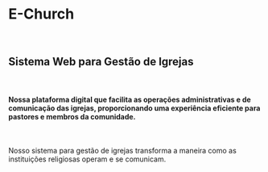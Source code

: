 <h1>E-Church</h1> <br>
<h2>Sistema Web para Gestão de Igrejas</h2> <br>
<h4>Nossa plataforma digital que facilita as operações administrativas e de comunicação das igrejas, proporcionando uma experiência eficiente para pastores e membros da comunidade.</h4> <br>

Nosso sistema para gestão de igrejas transforma a maneira como as instituições religiosas operam e se comunicam.<br>
